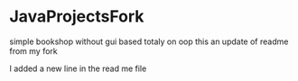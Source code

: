 # JavaProjectsFork
simple bookshop without gui based totaly on oop
this an update of readme from my fork

I added a new line in the read me file 

